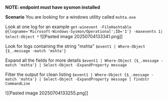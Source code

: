 **NOTE: endpoint must have sysmon installed**

**Scenario**
You are looking for a windows utility called `mshta.exe`

Look at one log for an example
`get-winevent -FileHashtable @{logname='Microsoft-Windows-Sysmon/Operational';ID='1'} -maxevents 1| Select-Object *`
![[Pasted image 20250704133341.png]]

Look for logs containing the string "mshta"
`$event1 | Where-Object {$_.message -match 'mshta'}`

Expand all the fields for more details
`$event1 | Where-Object {$_.message -match 'mshta'} | Select-Object -ExpandProperty message`

Filter the output for clean listing
`$event1 | Where-Object {$_.message -match 'mshta'} | Select-Object -ExpandProperty message | findstr CommandLine`

![[Pasted image 20250704133255.png]]



